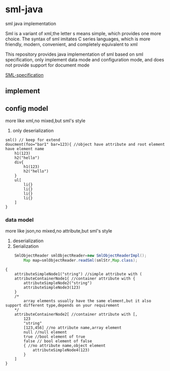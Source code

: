# sml-java

sml java implementation

Sml is a variant of xml,the letter s means simple, which provides one more choice.
The syntax of sml imitates C series languages,
which is more friendly, modern, convenient, and completely equivalent to xml

This repository provides java implementation of sml based on sml specification,
only implement data mode and configuration mode,
and does not provide support for document mode

[SML-specification](https://github.com/super-simple/SML-specification)

## implement

## config model

more like xml,no mixed,but sml's style

1. only deserialization

```text
sml() // keep for extend
doucment(foo="bar1" bar=123){ //object have attribute and root element have element name
    h1(123)
    h2("hello")
    div{
        h1(123)
        h2("hello")
    }
    ul[
        li{}
        li{}
        li{}
        li{}
    ]
}
```

### data model

more like json,no mixed,no attribute,but sml's style

1. deserialization
2. Serialization

```java
    SmlObjectReader smlObjectReader=new SmlObjectReaderImpl();
        Map map=smlObjectReader.readSml(smlStr,Map.class);
```

```text
{
    attributeSimpleNode1("string") //simple attribute with (
    attributeContainerNode1{ //container attribute with {
        attributeSimpleNode2("string")
        attributeSimpleNode3(123)
    }
    /*
        array elements usually have the same element,but it also support different type,depends on your requirement
    */
    attributeContainerNode2[ //container attribute with [,
        123
        "string"
        [123,456] //no attribute name,array element
        null //null element
        true //bool element of true
        false // bool element of false
        { //no attribute name,object element
            attributeSimpleNode4(123)
        }
    ]
}
```
